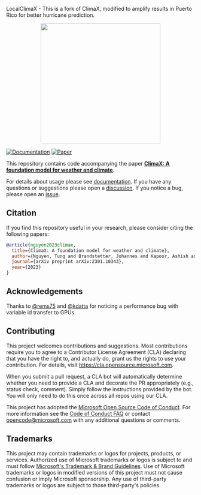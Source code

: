 LocalClimaX - This is a fork of ClimaX, modified to amplify results in Puerto Rico for better hurricane prediction.

<p align="center">
  <img src="https://user-images.githubusercontent.com/1785175/215624212-fc92ccb1-f14c-4cb6-982f-61f50b9f3c21.png" width="320px">
</p>

[![Documentation](https://img.shields.io/badge/docs-passing-brightgreen)](https://microsoft.github.io/ClimaX)
[![Paper](https://img.shields.io/badge/arXiv-2301.10343-blue)](https://arxiv.org/abs/2301.10343)

This repository contains code accompanying the paper [**ClimaX: A foundation model for weather and climate**](https://arxiv.org/abs/2301.10343).

For details about usage please see [documentation](https://microsoft.github.io/ClimaX).
If you have any questions or suggestions please open a [discussion](https://github.com/microsoft/ClimaX/discussions). If you notice a bug, please open an [issue](https://github.com/microsoft/ClimaX/issues).

## Citation

If you find this repository useful in your research, please consider citing the following papers:

```bibtex
@article{nguyen2023climax,
  title={ClimaX: A foundation model for weather and climate},
  author={Nguyen, Tung and Brandstetter, Johannes and Kapoor, Ashish and Gupta, Jayesh K and Grover, Aditya},
  journal={arXiv preprint arXiv:2301.10343},
  year={2023}
}
```

## Acknowledgements

Thanks to [@rems75](https://github.com/rems75) and [@kdatta](https://github.com/kdatta) for noticing a performance bug with variable id transfer to GPUs.

## Contributing

This project welcomes contributions and suggestions. Most contributions require you to agree to a
Contributor License Agreement (CLA) declaring that you have the right to, and actually do, grant us
the rights to use your contribution. For details, visit https://cla.opensource.microsoft.com.

When you submit a pull request, a CLA bot will automatically determine whether you need to provide
a CLA and decorate the PR appropriately (e.g., status check, comment). Simply follow the instructions
provided by the bot. You will only need to do this once across all repos using our CLA.

This project has adopted the [Microsoft Open Source Code of Conduct](https://opensource.microsoft.com/codeofconduct/).
For more information see the [Code of Conduct FAQ](https://opensource.microsoft.com/codeofconduct/faq/) or
contact [opencode@microsoft.com](mailto:opencode@microsoft.com) with any additional questions or comments.

## Trademarks

This project may contain trademarks or logos for projects, products, or services. Authorized use of Microsoft
trademarks or logos is subject to and must follow
[Microsoft's Trademark & Brand Guidelines](https://www.microsoft.com/en-us/legal/intellectualproperty/trademarks/usage/general).
Use of Microsoft trademarks or logos in modified versions of this project must not cause confusion or imply Microsoft sponsorship.
Any use of third-party trademarks or logos are subject to those third-party's policies.
